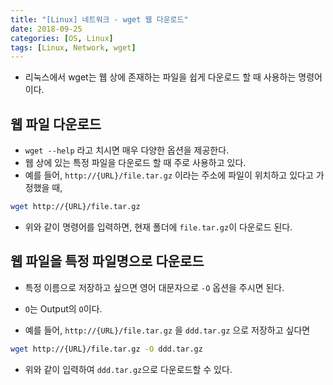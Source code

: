 ```yaml
---
title: "[Linux] 네트워크 - wget 웹 다운로드"
date: 2018-09-25
categories: [OS, Linux]
tags: [Linux, Network, wget]
---
```


- 리눅스에서 wget는 웹 상에 존재하는 파일을 쉽게 다운로드 할 때 사용하는 명령어이다.

## 웹 파일 다운로드

- `wget --help` 라고 치시면 매우 다양한 옵션을 제공한다.
- 웹 상에 있는 특정 파일을 다운로드 할 때 주로 사용하고 있다.
- 예를 들어, `http://{URL}/file.tar.gz` 이라는 주소에 파일이 위치하고 있다고 가정했을 때,

```bash
wget http://{URL}/file.tar.gz
```

- 위와 같이 명령어를 입력하면, 현재 폴더에 `file.tar.gz`이 다운로드 된다.

## 웹 파일을 특정 파일명으로 다운로드

- 특정 이름으로 저장하고 싶으면 영어 대문자으로 `-O` 옵션을 주시면 된다.

- `O`는 Output의 `O`이다.

- 예를 들어, `http://{URL}/file.tar.gz` 을 `ddd.tar.gz` 으로 저장하고 싶다면

```bash
wget http://{URL}/file.tar.gz -O ddd.tar.gz
```

- 위와 같이 입력하여 `ddd.tar.gz`으로 다운로드할 수 있다.
